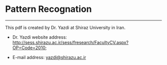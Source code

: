 # Pattern Recognation

--------------------------------

This pdf is created by Dr. Yazdi at Shiraz University in Iran.

* Dr. Yazdi website address: http://sess.shirazu.ac.ir/sess/fresearch/FacultyCV.aspx?OP=Code=2010;

* E-mail address: yazdi@shirazu.ac.ir
 
